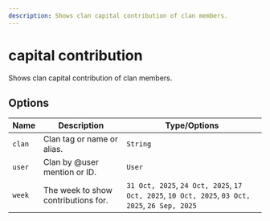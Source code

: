 ```yaml
---
description: Shows clan capital contribution of clan members.
---
```


# capital contribution

Shows clan capital contribution of clan members.

## Options

| Name | Description | Type/Options |
|------|-------------|--------------|
| `clan` | Clan tag or name or alias. | `String` |
| `user` | Clan by @user mention or ID. | `User` |
| `week` | The week to show contributions for. | `31 Oct, 2025`, `24 Oct, 2025`, `17 Oct, 2025`, `10 Oct, 2025`, `03 Oct, 2025`, `26 Sep, 2025` |

